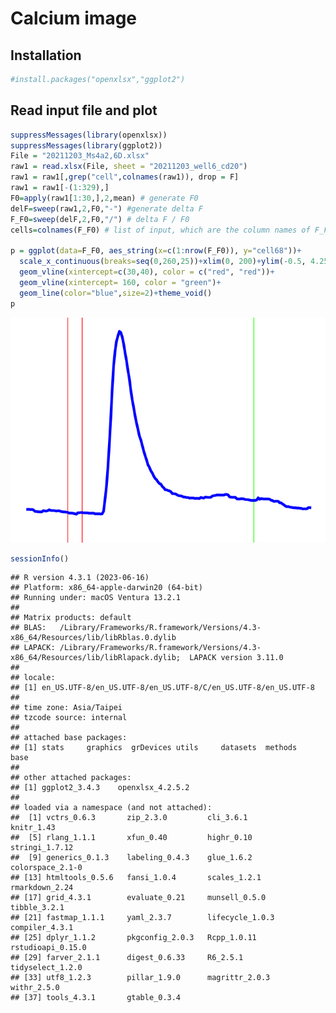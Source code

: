 Calcium image
================

## Installation

``` r
#install.packages("openxlsx","ggplot2")
```

## Read input file and plot

``` r
suppressMessages(library(openxlsx))
suppressMessages(library(ggplot2))
File = "20211203_Ms4a2,6D.xlsx"
raw1 = read.xlsx(File, sheet = "20211203_well6_cd20")
raw1 = raw1[,grep("cell",colnames(raw1)), drop = F]
raw1 = raw1[-(1:329),]
F0=apply(raw1[1:30,],2,mean) # generate F0
delF=sweep(raw1,2,F0,"-") #generate delta F
F_F0=sweep(delF,2,F0,"/") # delta F / F0
cells=colnames(F_F0) # list of input, which are the column names of F_F0: cell1, cell2, cell3...

p = ggplot(data=F_F0, aes_string(x=c(1:nrow(F_F0)), y="cell68"))+
  scale_x_continuous(breaks=seq(0,260,25))+xlim(0, 200)+ylim(-0.5, 4.25)+
  geom_vline(xintercept=c(30,40), color = c("red", "red"))+
  geom_vline(xintercept= 160, color = "green")+
  geom_line(color="blue",size=2)+theme_void()
p
```

![](Calcium_imaging_files/figure-gfm/unnamed-chunk-2-1.png)<!-- -->

``` r
sessionInfo()
```

    ## R version 4.3.1 (2023-06-16)
    ## Platform: x86_64-apple-darwin20 (64-bit)
    ## Running under: macOS Ventura 13.2.1
    ## 
    ## Matrix products: default
    ## BLAS:   /Library/Frameworks/R.framework/Versions/4.3-x86_64/Resources/lib/libRblas.0.dylib 
    ## LAPACK: /Library/Frameworks/R.framework/Versions/4.3-x86_64/Resources/lib/libRlapack.dylib;  LAPACK version 3.11.0
    ## 
    ## locale:
    ## [1] en_US.UTF-8/en_US.UTF-8/en_US.UTF-8/C/en_US.UTF-8/en_US.UTF-8
    ## 
    ## time zone: Asia/Taipei
    ## tzcode source: internal
    ## 
    ## attached base packages:
    ## [1] stats     graphics  grDevices utils     datasets  methods   base     
    ## 
    ## other attached packages:
    ## [1] ggplot2_3.4.3    openxlsx_4.2.5.2
    ## 
    ## loaded via a namespace (and not attached):
    ##  [1] vctrs_0.6.3       zip_2.3.0         cli_3.6.1         knitr_1.43       
    ##  [5] rlang_1.1.1       xfun_0.40         highr_0.10        stringi_1.7.12   
    ##  [9] generics_0.1.3    labeling_0.4.3    glue_1.6.2        colorspace_2.1-0 
    ## [13] htmltools_0.5.6   fansi_1.0.4       scales_1.2.1      rmarkdown_2.24   
    ## [17] grid_4.3.1        evaluate_0.21     munsell_0.5.0     tibble_3.2.1     
    ## [21] fastmap_1.1.1     yaml_2.3.7        lifecycle_1.0.3   compiler_4.3.1   
    ## [25] dplyr_1.1.2       pkgconfig_2.0.3   Rcpp_1.0.11       rstudioapi_0.15.0
    ## [29] farver_2.1.1      digest_0.6.33     R6_2.5.1          tidyselect_1.2.0 
    ## [33] utf8_1.2.3        pillar_1.9.0      magrittr_2.0.3    withr_2.5.0      
    ## [37] tools_4.3.1       gtable_0.3.4
